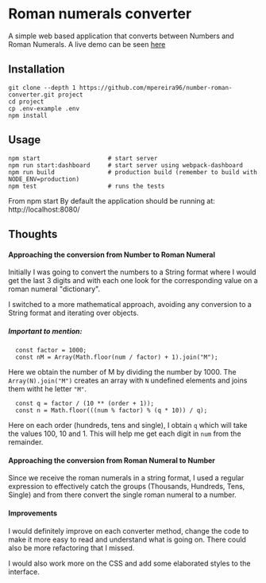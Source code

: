 # Roman numerals converter

A simple web based application that converts between Numbers and Roman Numerals. A live demo can be seen [here](https://number-roman-converter.herokuapp.com)


## Installation

```
git clone --depth 1 https://github.com/mpereira96/number-roman-converter.git project
cd project
cp .env-example .env
npm install
```

## Usage

```
npm start                   # start server
npm run start:dashboard     # start server using webpack-dashboard
npm run build               # production build (remember to build with NODE_ENV=production)
npm test                    # runs the tests
```
From npm start By default the application should be running at: http://localhost:8080/

## Thoughts

#### Approaching the conversion from Number to Roman Numeral
Initially I was going to convert the numbers to a String format where I would get the last 3 digits and with each one look for the corresponding value on a roman numeral "dictionary". 

I switched to a more mathematical approach, avoiding any conversion to a String format and iterating over objects.

##### Important to mention:
```  
  const factor = 1000;
  const nM = Array(Math.floor(num / factor) + 1).join("M");
```
Here we obtain the number of M by dividing the number by 1000. The `Array(N).join("M")` creates an array with `N` undefined elements and joins them witht he letter `"M"`.

```
  const q = factor / (10 ** (order + 1));
  const n = Math.floor(((num % factor) % (q * 10)) / q);
```
Here on each order (hundreds, tens and single), I obtain `q` which will take the values 100, 10 and 1. This will help me get each digit in `num` from the remainder.


#### Approaching the conversion from Roman Numeral to Number
Since we receive the roman numerals in a string format, I used a regular expression to effectively catch the groups (Thousands, Hundreds, Tens, Single) and from there convert the single roman numeral to a number.

#### Improvements
I would definitely improve on each converter method, change the code to make it more easy to read and understand what is going on. There could also be more refactoring that I missed.

I would also work more on the CSS and add some elaborated styles to the interface.